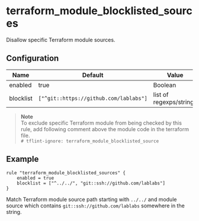 # terraform_module_blocklisted_sources

Disallow specific Terraform module sources.


## Configuration

Name | Default | Value
--- | --- | ---
enabled | true | Boolean
blocklist | `["^git::https://github.com/lablabs"]`| list of regexps/strings

> **Note**  
> To exclude specific Terraform module from being checked by this rule, add following comment above the module code in the terraform file.  
> `# tflint-ignore: terraform_module_blocklisted_source`

## Example

```hcl
rule "terraform_module_blocklisted_sources" {
    enabled = true
    blocklist = ["^../../", "git::ssh://github.com/lablabs"]
}
```

Match Terraform module source path starting with `../../` and module source which contains `git::ssh://github.com/lablabs` somewhere in the string.
